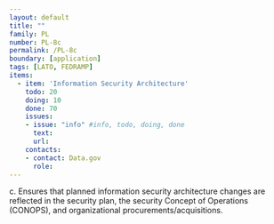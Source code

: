 ```yaml
---
layout: default
title: ""
family: PL
number: PL-8c
permalink: /PL-8c
boundary: [application]
tags: [LATO, FEDRAMP]
items:
  - item: 'Information Security Architecture'
    todo: 20
    doing: 10
    done: 70   
    issues:
    - issue: "info" #info, todo, doing, done
      text:
      url:
    contacts:
    - contact: Data.gov
      role:
---
```

c. Ensures that planned information security architecture changes are reflected in the security plan, the security Concept of Operations (CONOPS), and organizational procurements/acquisitions.
